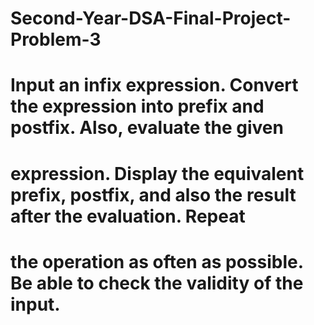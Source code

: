 # Second-Year-DSA-Final-Project-Problem-3

# Input an infix expression. Convert the expression into prefix and postfix. Also, evaluate the given
# expression. Display the equivalent prefix, postfix, and also the result after the evaluation. Repeat
# the operation as often as possible. Be able to check the validity of the input.
